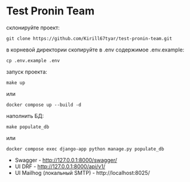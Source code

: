 # Test Pronin Team

склонируйте проект:
```
git clone https://github.com/Kirill67tyar/test-pronin-team.git
```
в корневой директории скопируйте в .env содержимое .env.example:
```
cp .env.example .env
```
запуск проекта:
```
make up
```
или
```
docker compose up --build -d
```
наполнить БД:
```
make populate_db
```
или
```
docker compose exec django-app python manage.py populate_db
```
- Swagger - http://127.0.0.1:8000/swagger/
- UI DRF - http://127.0.0.1:8000/api/v1/
- UI Mailhog (локальный SMTP) - http://localhost:8025/
